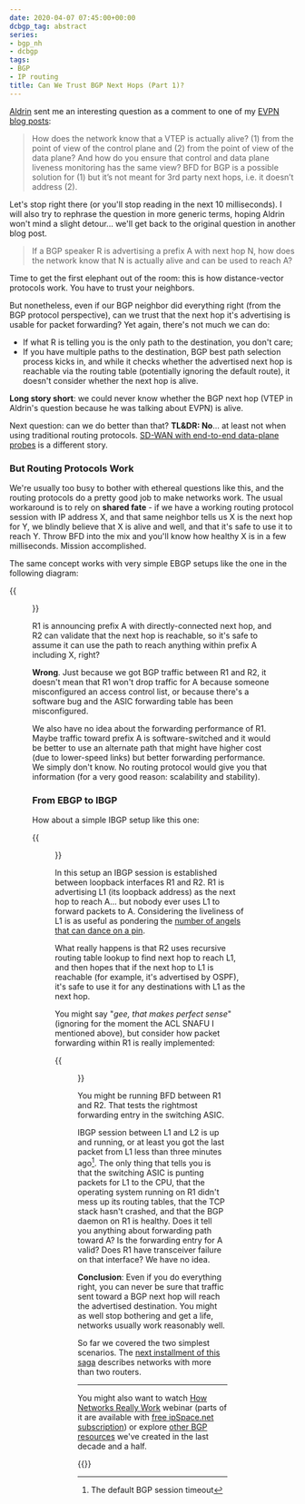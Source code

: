 ```yaml
---
date: 2020-04-07 07:45:00+00:00
dcbgp_tag: abstract
series:
- bgp_nh
- dcbgp
tags:
- BGP
- IP routing
title: Can We Trust BGP Next Hops (Part 1)?
---
```

[Aldrin](https://www.linkedin.com/in/aldrin-isaac-387864/) sent me an interesting question as a comment to one of my [EVPN blog posts](https://blog.ipspace.net/2020/02/the-evpnbgp-saga-continues.html):

> How does the network know that a VTEP is actually alive? (1) from the point of view of the control plane and (2) from the point of view of the data plane? And how do you ensure that control and data plane liveness monitoring has the same view? BFD for BGP is a possible solution for (1) but it’s not meant for 3rd party next hops, i.e. it doesn’t address (2).

Let's stop right there (or you'll stop reading in the next 10 milliseconds). I will also try to rephrase the question in more generic terms, hoping Aldrin won't mind a slight detour... we'll get back to the original question in another blog post.
<!--more-->
> If a BGP speaker R is advertising a prefix A with next hop N, how does the network know that N is actually alive and can be used to reach A?

Time to get the first elephant out of the room: this is how distance-vector protocols work. You have to trust your neighbors.

But nonetheless, even if our BGP neighbor did everything right (from the BGP protocol perspective), can we trust that the next hop it's advertising is usable for packet forwarding? Yet again, there's not much we can do:

* If what R is telling you is the only path to the destination, you don't care;
* If you have multiple paths to the destination, BGP best path selection process kicks in, and while it checks whether the advertised next hop is reachable via the routing table (potentially ignoring the default route), it doesn't consider whether the next hop is alive.

**Long story short**: we could never know whether the BGP next hop (VTEP in Aldrin's question because he was talking about EVPN) is alive.

Next question: can we do better than that? **TL&DR: No**... at least not when using traditional routing protocols. [SD-WAN with end-to-end data-plane probes](/2020/01/fast-failover-in-sd-wan-networks.html) is a different story.

### But Routing Protocols Work

We're usually too busy to bother with ethereal questions like this, and the routing protocols do a pretty good job to make networks work. The usual workaround is to rely on **shared fate** - if we have a working routing protocol session with IP address X, and that same neighbor tells us X is the next hop for Y, we blindly believe that X is alive and well, and that it's safe to use it to reach Y. Throw BFD into the mix and you'll know how healthy X is in a few milliseconds. Mission accomplished.

The same concept works with very simple EBGP setups like the one in the following diagram:

{{<figure src="/2020/04/EBGP-simple-NH.jpg" caption="Next hop on an EBGP session" >}}

R1 is announcing prefix A with directly-connected next hop, and R2 can validate that the next hop is reachable, so it's safe to assume it can use the path to reach anything within prefix A including X, right?

**Wrong**. Just because we got BGP traffic between R1 and R2, it doesn't mean that R1 won't drop traffic for A because someone misconfigured an access control list, or because there's a software bug and the ASIC forwarding table has been misconfigured.

We also have no idea about the forwarding performance of R1. Maybe traffic toward prefix A is software-switched and it would be better to use an alternate path that might have higher cost (due to lower-speed links) but better forwarding performance. We simply don't know. No routing protocol would give you that information (for a very good reason: scalability and stability).

### From EBGP to IBGP

How about a simple IBGP setup like this one:

{{<figure src="/2020/04/IBGP-simple-NH.jpg" caption="Next hop on an IBGP session" >}}

In this setup an IBGP session is established between loopback interfaces R1 and R2. R1 is advertising L1 (its loopback address) as the next hop to reach A... but nobody ever uses L1 to forward packets to A. Considering the liveliness of L1 is as useful as pondering the [number of angels that can dance on a pin](https://en.wikipedia.org/wiki/How_many_angels_can_dance_on_the_head_of_a_pin%3F).

What really happens is that R2 uses recursive routing table lookup to find next hop to reach L1, and then hopes that if the next hop to L1 is reachable (for example, it's advertised by OSPF), it's safe to use it for any destinations with L1 as the next hop.

You might say "_gee, that makes perfect sense_" (ignoring for the moment the ACL SNAFU I mentioned above), but consider how packet forwarding within R1 is really implemented:

{{<figure src="/2020/04/Control-Data-Plane.jpg" caption="Control and data plane in a router running BGP" >}}

You might be running BFD between R1 and R2. That tests the rightmost forwarding entry in the switching ASIC.

IBGP session between L1 and L2 is up and running, or at least you got the last packet from L1 less than three minutes ago[^1]. The only thing that tells you is that the switching ASIC is punting packets for L1 to the CPU, that the operating system running on R1 didn't mess up its routing tables, that the TCP stack hasn't crashed, and that the BGP daemon on R1 is healthy. Does it tell you anything about forwarding path toward A? Is the forwarding entry for A valid? Does R1 have transceiver failure on that interface? We have no idea.

[^1]: The default BGP session timeout

**Conclusion**: Even if you do everything right, you can never be sure that traffic sent toward a BGP next hop will reach the advertised destination. You might as well stop bothering and get a life, networks usually work reasonably well.

So far we covered the two simplest scenarios. The [next installment of this saga](/2020/04/can-we-trust-bgp-next-hops-part-2.html) describes networks with more than two routers.
- - -
You might also want to watch [How Networks Really Work](https://www.ipspace.net/How_Networks_Really_Work) webinar (parts of it are available with [free ipSpace.net subscription](https://www.ipspace.net/Subscription/Free)) or explore [other BGP resources](/kb/tag/BGP) we've created in the last decade and a half.

{{<next-in-series page="/posts/2020/04/next-hop-vtep-reachability-evpn.html" />}}
